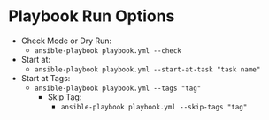 # Playbook Run Options

* Check Mode or Dry Run: 
    * `ansible-playbook playbook.yml --check`
* Start at:
    * `ansible-playbook playbook.yml --start-at-task "task name"` 
* Start at Tags: 
    * `ansible-playbook playbook.yml --tags "tag"`
        * Skip Tag:
            * `ansible-playbook playbook.yml --skip-tags "tag"`